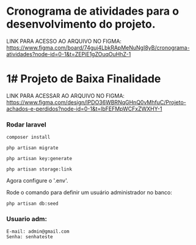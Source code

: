 # Cronograma de atividades para o desenvolvimento do projeto. 
LINK PARA ACESSO AO ARQUIVO NO FIGMA: https://www.figma.com/board/74guj4LbkRApMeNuNgI8yB/cronograma-atividades?node-id=0-1&t=ZEPiE1gZOuqOuHhZ-1

# 1# Projeto de Baixa Finalidade
LINK PARA ACESSAR AO ARQUIVO NO FIGMA: https://www.figma.com/design/IPDO36WBRNqGHnQ0vMhfuC/Projeto-achados-e-perdidos?node-id=0-1&t=lbFEFMpWCFxZWXHY-1

### Rodar laravel

```shell
composer install
```

```shell
php artisan migrate
```

```shell
php artisan key:generate
```

```shell
php artisan storage:link
```

Agora configure o '.env'.

Rode o comando para definir um usuário administrador no banco:

```shell
php artisan db:seed
```

### Usuario adm:
```
E-mail: admin@gmail.com
Senha: senhateste
```